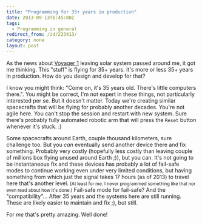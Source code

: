 ```yaml
---
title: "Programming for 35+ years in production"
date: 2013-09-13T6:45:00Z
tags:
  - Programming in general
redirect_from: /id/233413/
category: none
layout: post
---
```

As the news about [Voyager 1][1] leaving solar system passed around me, it got me thinking. This "stuff" is flying for 35+ years. It's more or less 35+ years in production. How do you design and develop for that?

<!-- excerpt -->

I know you might think: "Come on, it's 35 years old. There's little computers there.". You might be correct, I'm not expert in these things, not particularly interested per se. But it doesn't matter. Today we're creating similar spacecrafts that will be flying for probably another decades. You're not agile here. You can't stop the session and restart with new system. Sure there's probably fully automated robotic arm that will press the `Reset` button whenever it's stuck. :)

Some spacecrafts around Earth, couple thousand kilometers, sure challenge too. But you _can_ eventually send another device there and fix something. Probably very costly (hopefully less costly than leaving couple of millions box flying unused around Earth ;)), but you can. It's not going to be instantaneous fix and these devices has probably a lot of fail-safe modes to continue working even under very limited conditions, but having something from which just the signal takes 17 hours (as of 2013) to travel here that's another level. <small>(At least for me. I never programmed something like that nor even read about how it's done.)</small> Fail-safe mode for fail-safe? And the "compatibility"... After 35 years and the systems here are still running. These are likely easier to maintain and fix ;), but still.

For _me_ that's pretty amazing. Well done!

[1]: http://en.wikipedia.org/wiki/Voyager_1
